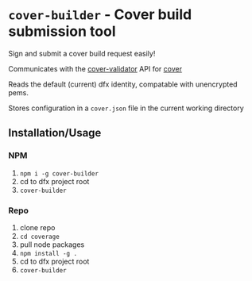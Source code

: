 # `cover-builder` - Cover build submission tool

Sign and submit a cover build request easily!

Communicates with the [cover-validator](https://github.com/Psychedelic/cover-validator) API for [cover](https://app.covercode.ooo/)

Reads the default (current) dfx identity, compatable with unencrypted pems.

Stores configuration in a `cover.json` file in the current working directory

## Installation/Usage

### NPM

1. `npm i -g cover-builder`
2. cd to dfx project root
3. `cover-builder`

### Repo

1. clone repo
2. `cd coverage`
3. pull node packages
4. `npm install -g .`
5. cd to dfx project root
6. `cover-builder`
